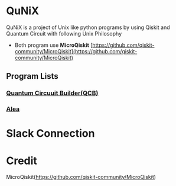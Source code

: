 # QuNiX
QuNiX is a project of Unix like python programs by using Qiskit and Quantum Circuit with following Unix Philosophy

- Both program use **MicroQiskit** [https://github.com/qiskit-community/MicroQiskit](https://github.com/qiskit-community/MicroQiskit)

## Program Lists

### [Quantum Circuuit Builder(QCB)]("qcb/")

### [Alea]("alea/")

# Slack Connection

# Credit

MicroQiskit(https://github.com/qiskit-community/MicroQiskit)
